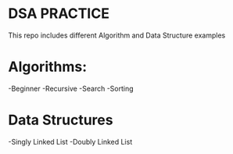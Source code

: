 # DSA PRACTICE
This repo includes different Algorithm and Data Structure examples

# Algorithms:
-Beginner
-Recursive
-Search
-Sorting

# Data Structures
-Singly Linked List
-Doubly Linked List